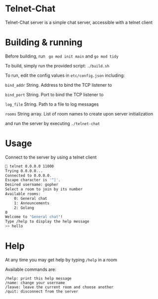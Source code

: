 # Telnet-Chat

Telnet-Chat server is a simple chat server, accessible with a telnet client

# Building & running

Before building, run ` go mod init main` and `go mod tidy`

To build, simply run the provided script: `./build.sh`

To run, edit the config values in `etc/config.json` including:

`bind_addr` String. Address to bind the TCP listener to

`bind_port` String. Port to bind the TCP listener to

`log_file` String. Path to a file to log messages

`rooms` String array. List of room names to create upon server initialization


and run the server by executing `./telnet-chat`

# Usage

Connect to the server by using a telnet client

```bash
 telnet 0.0.0.0 11000
Trying 0.0.0.0...
Connected to 0.0.0.0.
Escape character is '^]'.
Desired username: gopher
Select a room to join by its number
Available rooms:
	0: General chat
	1: Announcements
	2: Golang
0
Welcome to "General chat"!
Type /help to display the help message
>> hello
```

# Help

At any time you may get help by typing `/help` in a room

Available commands are:

```
/help: print this help message
/name: change your username
/leave: leave the current room and choose another
/quit: disconnect from the server
```
